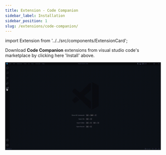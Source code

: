 ```yaml
---
title: Extension - Code Companion
sidebar_label: Installation
sidebar_position: 1
slug: /extensions/code-companion/
---
```


import Extension from '../../src/components/ExtensionCard';

<Extension image="../../../img/extension-logo/code-companion.png" name="Code Companion" about="A best code helper" btn="install" link="https://marketplace.visualstudio.com/items?itemName=NamanGarg.CodeCompanion"/>

Download **Code Companion** extensions from visual studio code's marketplace by clicking here 'Install' above.

![](./guides/code-companion/installation.gif)
